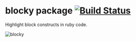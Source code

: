 # blocky package [![Build Status](https://travis-ci.org/samu/blocky.svg?branch=master)](https://travis-ci.org/samu/blocky)

Highlight block constructs in ruby code.

![blocky](https://github.com/samu/blocky/blob/master/demo.gif?raw=true)
